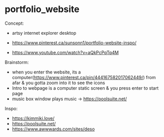 # portfolio_website

Concept:
- artsy internet explorer desktop 


- https://www.pinterest.ca/sunsonn1/portfolio-website-inspo/
- https://www.youtube.com/watch?v=aQkPcPqTq4M

Brainstorm:
- when you enter the website, its a computer(https://www.pinterest.ca/pin/444167582017062449/) from afar & you gotta zoom into it to see the icons
- Intro to webpage is a computer static screen & you press enter to start page
- music box window plays music -> https://poolsuite.net/



Inspo:
- https://kimmiki.love/
- https://poolsuite.net/
- https://www.awwwards.com/sites/deso
